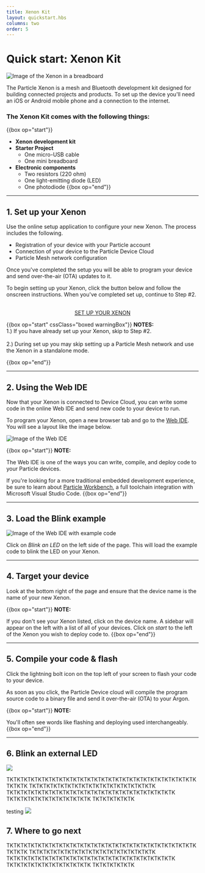```yaml
---
title: Xenon Kit
layout: quickstart.hbs
columns: two
order: 5
---
```


# Quick start: Xenon Kit

![Image of the Xenon in a breadboard](/assets/images/xenon-breadboard-05.png)

The Particle Xenon is a mesh and Bluetooth development kit designed for building connected projects and products. To set up the device you'll need an iOS or Android mobile phone and a connection to the internet.


### The Xenon Kit comes with the following things:

{{box op="start"}}

* **Xenon development kit**
* **Starter Project**
  * One micro-USB cable
  * One mini breadboard
* **Electronic components**
  * Two resistors (220 ohm)
  * One light-emitting diode (LED)
  * One photodiode
{{box op="end"}}

---

## 1. Set up your Xenon




Use the online setup application to configure your new Xenon. The process includes the following.
* Registration of your device with your Particle account
* Connection of your device to the Particle Device Cloud
* Particle Mesh network configuration



Once you've completed the setup you will be able to program your device and send over-the-air (OTA) updates to it.

To begin setting up your Xenon, click the button below and follow the onscreen instructions. When you've completed set up, continue to Step #2.

<div  align="center">
<br />
<a href="https://setup.particle.io/"  target="_blank" class="button">SET UP YOUR XENON</a>
<br />
</div>




{{box op="start" cssClass="boxed warningBox"}}
**NOTES:**</br>
1.) If you have already set up your Xenon, skip to Step #2.<br /><br />
2.) During set up you may skip setting up a Particle Mesh network and use the Xenon in a standalone mode.



{{box op="end"}}




---

## 2. Using the Web IDE
Now that your Xenon is connected to Device Cloud, you can write some code in the online Web IDE and send new code to your device to run.

To program your Xenon, open a new browser tab and go to the <a target="_blank" href="https://build.particle.io">Web IDE</a>. You will see a layout like the image below.



![Image of the Web IDE](/assets/images/webide.png)



{{box op="start"}}
**NOTE:**

The Web IDE is one of the ways you can write, compile, and deploy code to your Particle devices.

If you're looking for a more traditional embedded development experience, be sure to learn about [Particle Workbench](https://www.particle.io/workbench), a full toolchain integration with Microsoft Visual Studio Code.
{{box op="end"}}

---

## 3. Load the Blink example

![Image of the Web IDE with example code](/assets/images/webide-with-examples.png)


Click on _Blink an LED_ on the left side of the page. This will load the example code to blink the LED on your Xenon.

---

## 4. Target your device

Look at the bottom right of the page and ensure that the device name is the name of your new Xenon.


{{box op="start"}}
**NOTE:**

If you don't see your Xenon listed, click on the device name. A sidebar will appear on the left with a list of all of your devices. Click on _start_ to the left of the Xenon you wish to deploy code to.
{{box op="end"}}

---

## 5. Compile your code & flash




Click the lightning bolt icon on the top left of your screen to flash your code to your device.

As soon as you click, the Particle Device cloud will compile the program source code to a binary file and send it over-the-air (OTA) to your Argon.

{{box op="start"}}
**NOTE:**

You'll often see words like flashing and deploying used interchangeably.
{{box op="end"}}

---

## 6. Blink an external LED

![](/assets/images/Argon-external-LED-2.png)


TKTKTKTKTKTKTKTKTKTKTKTKTKTKTKTKTKTKTKTKTKTKTKTKTKTKTKTKTKTK
TKTKTKTKTKTKTKTKTKTKTKTKTKTKTKTKTKTK
TKTKTKTKTKTKTKTKTKTKTKTKTKTKTKTKTKTKTKTKTKTKTKTK
TKTKTKTKTKTKTKTKTKTKTKTK
TKTKTKTKTKTK

<span class="popupLink">
testing
<span class="popup">
<img src="/assets/images/electronBattery.jpg style="margin:auto; max-width:100%">
</span>
</span>

## 7. Where to go next



TKTKTKTKTKTKTKTKTKTKTKTKTKTKTKTKTKTKTKTKTKTKTKTKTKTKTKTKTKTK
TKTKTKTKTKTKTKTKTKTKTKTKTKTKTKTKTKTK
TKTKTKTKTKTKTKTKTKTKTKTKTKTKTKTKTKTKTKTKTKTKTKTK
TKTKTKTKTKTKTKTKTKTKTKTK
TKTKTKTKTKTK
